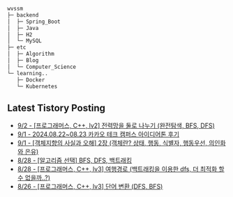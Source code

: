 
```bash
wvssm
├─ backend
│  ├─ Spring_Boot     
│  ├─ Java
│  ├─ H2
│  └─ MySQL  
├─ etc         
│  ├─ Algorithm  
│  ├─ Blog
│  └─ Computer_Science   
└─ learning..       
   ├─ Docker
   └─ Kubernetes           

```  

## Latest Tistory Posting<div class=blog-post text-align='left'>
 - [9/2 - [프로그래머스, C++, lv2] 전력망을 둘로 나누기 (완전탐색, BFS, DFS)](https://wvssm.tistory.com/entry/%ED%94%84%EB%A1%9C%EA%B7%B8%EB%9E%98%EB%A8%B8%EC%8A%A4-C-lv2-%EC%A0%84%EB%A0%A5%EB%A7%9D%EC%9D%84-%EB%91%98%EB%A1%9C-%EB%82%98%EB%88%84%EA%B8%B0-%EA%B7%B8%EB%9E%98%ED%94%84-bfs)
 - [9/1 - 2024.08.22~08.23 카카오 테크 캠퍼스 아이디어톤 후기](https://wvssm.tistory.com/entry/202408220823-%EC%B9%B4%EC%B9%B4%EC%98%A4-%ED%85%8C%ED%81%AC-%EC%BA%A0%ED%8D%BC%EC%8A%A4-%EC%95%84%EC%9D%B4%EB%94%94%EC%96%B4%ED%86%A4-%ED%9B%84%EA%B8%B0)
 - [9/1 - [객체지향의 사실과 오해] 2장 (객체란? 상태, 행동, 식별자, 행동우선, 의인화와 은유)](https://wvssm.tistory.com/entry/%EA%B0%9D%EC%B2%B4%EC%A7%80%ED%96%A5%EC%9D%98-%EC%82%AC%EC%8B%A4%EA%B3%BC-%EC%98%A4%ED%95%B4-2%EC%9E%A5-%EA%B0%9D%EC%B2%B4%EB%9E%80-%EC%83%81%ED%83%9C-%ED%96%89%EB%8F%99-%EC%8B%9D%EB%B3%84%EC%9E%90-%ED%96%89%EB%8F%99%EC%9A%B0%EC%84%A0-%EC%9D%98%EC%9D%B8%ED%99%94%EC%99%80-%EC%9D%80%EC%9C%A0)
 - [8/28 - [알고리즘 선택] BFS, DFS, 백트래킹](https://wvssm.tistory.com/entry/%EC%95%8C%EA%B3%A0%EB%A6%AC%EC%A6%98-%EC%84%A0%ED%83%9D-BFS-DFS-%EB%B0%B1%ED%8A%B8%EB%9E%98%ED%82%B9)
 - [8/28 - [프로그래머스, C++, lv3] 여행경로 (백트래킹을 이용한 dfs, 더 최적화 할 수 없을까..?)](https://wvssm.tistory.com/entry/%ED%94%84%EB%A1%9C%EA%B7%B8%EB%9E%98%EB%A8%B8%EC%8A%A4-C-lv3-%EC%97%AC%ED%96%89%EA%B2%BD%EB%A1%9C-%EB%B0%B1%ED%8A%B8%EB%9E%98%ED%82%B9%EC%9D%84-%EC%9D%B4%EC%9A%A9%ED%95%9C-dfs-%EB%8D%94-%EC%B5%9C%EC%A0%81%ED%99%94-%ED%95%A0-%EC%88%98-%EC%97%86%EC%9D%84%EA%B9%8C)
 - [8/26 - [프로그래머스, C++, lv3] 단어 변환 (DFS, BFS)](https://wvssm.tistory.com/entry/%ED%94%84%EB%A1%9C%EA%B7%B8%EB%9E%98%EB%A8%B8%EC%8A%A4-C-lv3-%EB%8B%A8%EC%96%B4-%EB%B3%80%ED%99%98-DFS)

</div>
</div>
